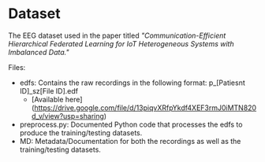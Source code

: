 # Dataset
The EEG dataset used in the paper titled *"Communication-Efficient Hierarchical Federated Learning for IoT Heterogeneous Systems with Imbalanced Data."*

Files:
- edfs: Contains the raw recordings in the following format: p_[Patiesnt ID]_sz[File ID].edf
    - [Available here] (https://drive.google.com/file/d/13piqvXRfpYkdf4XEF3rmJ0iMTN820d_v/view?usp=sharing)
- preprocess.py: Documented Python code that processes the edfs to produce the training/testing datasets.
- MD: Metadata/Documentation for both the recordings as well as the training/testing datasets.
